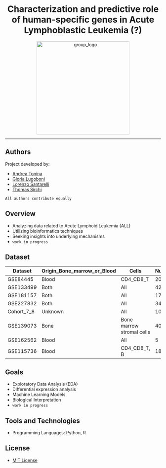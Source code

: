 <h1 align="center">Characterization and predictive role of human-specific genes in Acute Lymphoblastic Leukemia (?)</h1>
<p align="center">
  <img src="https://github.com/iamandreatonina/Acute_Lymphoid_Leukemia_Project/blob/7ca87024738060e9759e61d6bab092412cec4f6a/Images/temp_new_logo.jpeg" width = 300 alt="group_logo">
</p>

---

## Authors

Project developed by: 
  * [Andrea Tonina](https://github.com/iamandreatonina)
  * [Gloria Lugoboni](https://github.com/GloriaLugoboni)
  * [Lorenzo Santarelli](https://github.com/Lor-Santa)
  * [Thomas Sirchi](https://github.com/Thokas99)

`All authors contribute equally`

## Overview
- Analyzing data related to Acute Lymphoid Leukemia (ALL)
- Utilizing bioinformatics techniques
- Seeking insights into underlying mechanisms
- `work in progress`

## Dataset
| Dataset    | Origin_Bone_marrow_or_Blood | Cells                     | Number_Samples | N_Healty_sample | N_tumor_sample | Pediatric_Adult |
|------------|-----------------------------|---------------------------|----------------|-----------------|----------------|-----------------|
| GSE84445   | Blood                       | CD4_CD8_T                 | 20             | 20              | 0              | Unknown         |
| GSE133499  | Both                        | All                       | 42             | 0               | 42             | Pediatric       |
| GSE181157  | Both                        | All                       | 173            | 0               | 173            | Pediatric       |
| GSE227832  | Both                        | All                       | 340            | 10              | 330            | Pediatric       |
| Cohort_7_8 | Unknown                     | All                       | 107            | 0               | 107            | Both            |
| GSE139073  | Bone                        | Bone marrow stromal cells | 40             | 40              | 0              | Adult           |
| GSE162562  | Blood                       | All                       | 5              | 5               | 0              | Unknown         |
| GSE115736  | Blood                       | CD4_CD8_T, B              | 18             | 18              | 0              | Unknown         |
## Goals
- Exploratory Data Analysis (EDA)
- Differential expression analysis
- Machine Learning Models
- Biological Interpretation
- `work in progress`

## Tools and Technologies
- Programming Languages: Python, R
  
## License
- [MIT License](https://github.com/iamandreatonina/Acute_Lymphoid_Leukemia_Project/blob/f7393ab2dc77904c48b9ea16d3ea33ee49b42b36/LICENSE)
